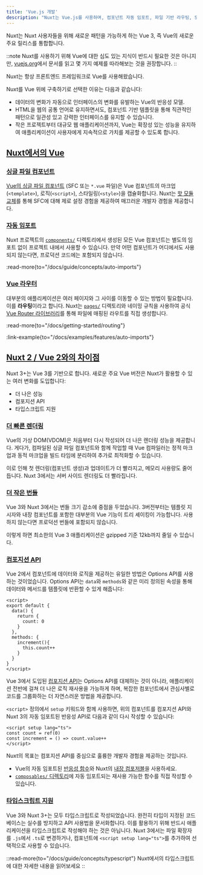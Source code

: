 ```yaml
---
title: 'Vue.js 개발'
description: "Nuxt는 Vue.js를 사용하며, 컴포넌트 자동 임포트, 파일 기반 라우팅, SSR에 적합한 컴포저블 등과 같은 기능을 추가합니다."
---
```


Nuxt는 Nuxt 사용자들을 위해 새로운 패턴을 가능하게 하는 Vue 3, 즉 Vue의 새로운 주요 릴리스를 통합합니다.

::note
Nuxt를 사용하기 위해 Vue에 대한 심도 있는 지식이 반드시 필요한 것은 아니지만, [vuejs.org](https://vuejs.org)에서 문서를 읽고 몇 가지 예제를 따라해보는 것을 권장합니다.
::

Nuxt는 항상 프론트엔드 프레임워크로 Vue를 사용해왔습니다.

Nuxt를 Vue 위에 구축하기로 선택한 이유는 다음과 같습니다:

- 데이터의 변화가 자동으로 인터페이스의 변화를 유발하는 Vue의 반응성 모델.
- HTML을 웹의 공통 언어로 유지하면서도, 컴포넌트 기반 템플릿을 통해 직관적인 패턴으로 일관성 있고 강력한 인터페이스를 유지할 수 있습니다.
- 작은 프로젝트부터 대규모 웹 애플리케이션까지, Vue는 확장성 있는 성능을 유지하여 애플리케이션이 사용자에게 지속적으로 가치를 제공할 수 있도록 합니다.

## [Nuxt에서의 Vue](#vue-with-nuxt)

### [싱글 파일 컴포넌트](#single-file-components)

[Vue의 싱글 파일 컴포넌트](https://vuejs.org/guide/scaling-up/sfc.html) (SFC 또는 `*.vue` 파일)은 Vue 컴포넌트의 마크업(`<template>`), 로직(`<script>`), 스타일링(`<style>`)을 캡슐화합니다. Nuxt는 [핫 모듈 교체](https://vite.dev/guide/features.html#hot-module-replacement)를 통해 SFC에 대해 제로 설정 경험을 제공하여 매끄러운 개발자 경험을 제공합니다.

### [자동 임포트](#auto-imports)

Nuxt 프로젝트의 [`components/`](/docs/guide/directory-structure/components) 디렉토리에서 생성된 모든 Vue 컴포넌트는 별도의 임포트 없이 프로젝트 내에서 사용할 수 있습니다. 만약 어떤 컴포넌트가 어디에서도 사용되지 않는다면, 프로덕션 코드에는 포함되지 않습니다.

:read-more{to="/docs/guide/concepts/auto-imports"}

### [Vue 라우터](#vue-router)

대부분의 애플리케이션은 여러 페이지와 그 사이를 이동할 수 있는 방법이 필요합니다. 이를 **라우팅**이라고 합니다. Nuxt는 [`pages/`](/docs/guide/directory-structure/pages) 디렉토리와 네이밍 규칙을 사용하여 공식 [Vue Router 라이브러리](https://router.vuejs.org)를 통해 파일에 매핑된 라우트를 직접 생성합니다.

:read-more{to="/docs/getting-started/routing"}

:link-example{to="/docs/examples/features/auto-imports"}

## [Nuxt 2 / Vue 2와의 차이점](#differences-with-nuxt-2-vue-2)

Nuxt 3+는 Vue 3를 기반으로 합니다. 새로운 주요 Vue 버전은 Nuxt가 활용할 수 있는 여러 변화를 도입합니다:

- 더 나은 성능
- 컴포지션 API
- 타입스크립트 지원

### [더 빠른 렌더링](#faster-rendering)

Vue의 가상 DOM(VDOM)은 처음부터 다시 작성되어 더 나은 렌더링 성능을 제공합니다. 게다가, 컴파일된 싱글 파일 컴포넌트와 함께 작업할 때 Vue 컴파일러는 정적 마크업과 동적 마크업을 빌드 타임에 분리하여 추가로 최적화할 수 있습니다.

이로 인해 첫 렌더링(컴포넌트 생성)과 업데이트가 더 빨라지고, 메모리 사용량도 줄어듭니다. Nuxt 3에서는 서버 사이드 렌더링도 더 빨라집니다.

### [더 작은 번들](#smaller-bundle)

Vue 3와 Nuxt 3에서는 번들 크기 감소에 중점을 두었습니다. 3버전부터는 템플릿 지시자와 내장 컴포넌트를 포함한 대부분의 Vue 기능이 트리 셰이킹이 가능합니다. 사용하지 않는다면 프로덕션 번들에 포함되지 않습니다.

이렇게 하면 최소한의 Vue 3 애플리케이션은 gzipped 기준 12kb까지 줄일 수 있습니다.

### [컴포지션 API](#composition-api)

Vue 2에서 컴포넌트에 데이터와 로직을 제공하는 유일한 방법은 Options API를 사용하는 것이었습니다. Options API는 `data`와 `methods`와 같은 미리 정의된 속성을 통해 데이터와 메서드를 템플릿에 반환할 수 있게 해줍니다:

```vue twoslash
<script>
export default {
  data() {
    return {
      count: 0
    }
  },
  methods: {
    increment(){
      this.count++
    }
  }
}
</script>
```

Vue 3에서 도입된 [컴포지션 API](https://vuejs.org/guide/extras/composition-api-faq.html)는 Options API를 대체하는 것이 아니라, 애플리케이션 전반에 걸쳐 더 나은 로직 재사용을 가능하게 하며, 복잡한 컴포넌트에서 관심사별로 코드를 그룹화하는 더 자연스러운 방법을 제공합니다.

`<script>` 정의에서 `setup` 키워드와 함께 사용하면, 위의 컴포넌트를 컴포지션 API와 Nuxt 3의 자동 임포트된 반응성 API로 다음과 같이 다시 작성할 수 있습니다:

```vue twoslash [components/Counter.vue]
<script setup lang="ts">
const count = ref(0)
const increment = () => count.value++
</script>
```

Nuxt의 목표는 컴포지션 API를 중심으로 훌륭한 개발자 경험을 제공하는 것입니다.

- Vue의 자동 임포트된 [반응성 함수](https://vuejs.org/api/reactivity-core.html)와 Nuxt의 [내장 컴포저블](/docs/api/composables/use-async-data)을 사용하세요.
- [`composables/` 디렉토리](/docs/guide/directory-structure/composables)에 자동 임포트되는 재사용 가능한 함수를 직접 작성할 수 있습니다.

### [타입스크립트 지원](#typescript-support)

Vue 3와 Nuxt 3+는 모두 타입스크립트로 작성되었습니다. 완전히 타입이 지정된 코드베이스는 실수를 방지하고 API 사용법을 문서화합니다. 이를 활용하기 위해 반드시 애플리케이션을 타입스크립트로 작성해야 하는 것은 아닙니다. Nuxt 3에서는 파일 확장자를 `.js`에서 `.ts`로 변경하거나, 컴포넌트에 `<script setup lang="ts">`를 추가하여 선택적으로 사용할 수 있습니다.

::read-more{to="/docs/guide/concepts/typescript"}
Nuxt에서의 타입스크립트에 대한 자세한 내용을 읽어보세요
::
